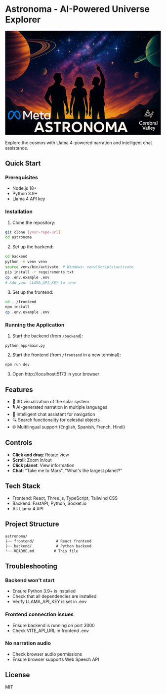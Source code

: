 # Astronoma - AI-Powered Universe Explorer
![App Screenshot](Banner.png)




Explore the cosmos with Llama 4-powered narration and intelligent chat assistance.
## Quick Start

### Prerequisites
- Node.js 18+
- Python 3.9+
- Llama 4 API key

### Installation

1. Clone the repository:
```bash
git clone [your-repo-url]
cd astronoma
```

2. Set up the backend:
```bash
cd backend
python -m venv venv
source venv/bin/activate  # Windows: venv\Scripts\activate
pip install -r requirements.txt
cp .env.example .env
# Add your LLAMA_API_KEY to .env
```

3. Set up the frontend:
```bash
cd ../frontend
npm install
cp .env.example .env
```

### Running the Application

1. Start the backend (from `/backend`):
```bash
python app/main.py
```

2. Start the frontend (from `/frontend` in a new terminal):
```bash
npm run dev
```

3. Open http://localhost:5173 in your browser

## Features

- 🌌 3D visualization of the solar system
- 🎙️ AI-generated narration in multiple languages
- 💬 Intelligent chat assistant for navigation
- 🔍 Search functionality for celestial objects
- 🌐 Multilingual support (English, Spanish, French, Hindi)

## Controls

- **Click and drag**: Rotate view
- **Scroll**: Zoom in/out
- **Click planet**: View information
- **Chat**: "Take me to Mars", "What's the largest planet?"

## Tech Stack

- Frontend: React, Three.js, TypeScript, Tailwind CSS
- Backend: FastAPI, Python, Socket.io
- AI: Llama 4 API

## Project Structure

```
astronoma/
├── frontend/          # React frontend
├── backend/           # Python backend
└── README.md         # This file
```

## Troubleshooting

### Backend won't start
- Ensure Python 3.9+ is installed
- Check that all dependencies are installed
- Verify LLAMA_API_KEY is set in .env

### Frontend connection issues
- Ensure backend is running on port 3000
- Check VITE_API_URL in frontend .env

### No narration audio
- Check browser audio permissions
- Ensure browser supports Web Speech API

## License

MIT
